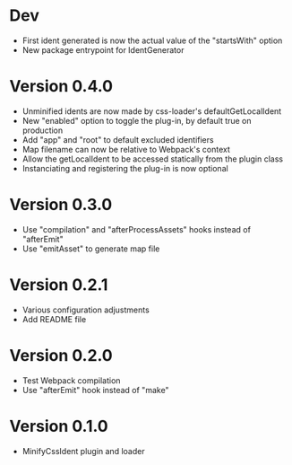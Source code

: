 # Dev
- First ident generated is now the actual value of the "startsWith" option
- New package entrypoint for IdentGenerator

# Version 0.4.0
- Unminified idents are now made by css-loader's defaultGetLocalIdent
- New "enabled" option to toggle the plug-in, by default true on production
- Add "app" and "root" to default excluded identifiers
- Map filename can now be relative to Webpack's context
- Allow the getLocalIdent to be accessed statically from the plugin class
- Instanciating and registering the plug-in is now optional

# Version 0.3.0
- Use "compilation" and "afterProcessAssets" hooks instead of "afterEmit"
- Use "emitAsset" to generate map file

# Version 0.2.1
- Various configuration adjustments
- Add README file

# Version 0.2.0
- Test Webpack compilation
- Use "afterEmit" hook instead of "make"

# Version 0.1.0
- MinifyCssIdent plugin and loader
